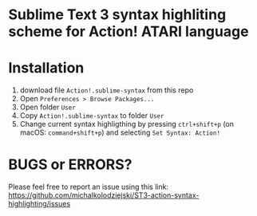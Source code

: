 # Sublime Text 3 syntax highliting scheme for Action! ATARI language

# Installation
1. download file `Action!.sublime-syntax` from this repo
2. Open `Preferences > Browse Packages...`
3. Open folder `User`
4. Copy `Action!.sublime-syntax` to folder `User`
5. Change current syntax highligthing by pressing `ctrl+shift+p` (on macOS: `command+shift+p`) and selecting `Set Syntax: Action!`

# BUGS or ERRORS?

Please feel free to report an issue using this link: https://github.com/michalkolodziejski/ST3-action-syntax-highlighting/issues
